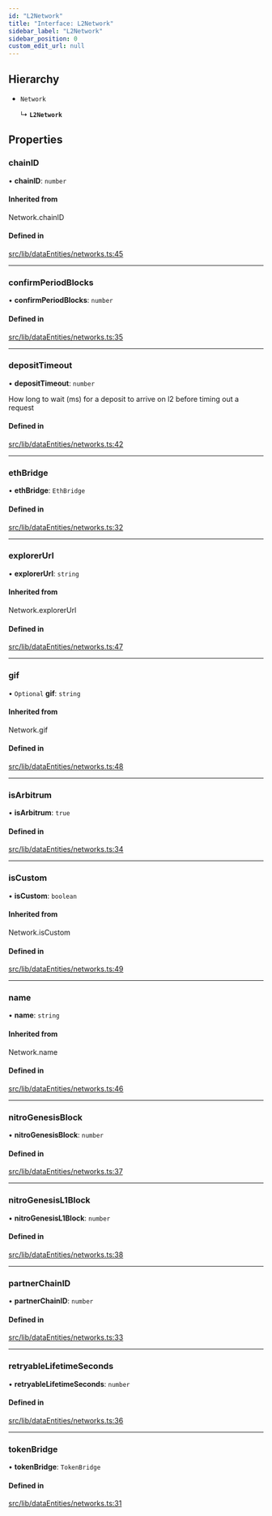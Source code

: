 ```yaml
---
id: "L2Network"
title: "Interface: L2Network"
sidebar_label: "L2Network"
sidebar_position: 0
custom_edit_url: null
---
```


## Hierarchy

- `Network`

  ↳ **`L2Network`**

## Properties

### chainID

• **chainID**: `number`

#### Inherited from

Network.chainID

#### Defined in

[src/lib/dataEntities/networks.ts:45](https://github.com/OffchainLabs/arbitrum-sdk/blob/4d1c5a4e2/src/lib/dataEntities/networks.ts#L45)

___

### confirmPeriodBlocks

• **confirmPeriodBlocks**: `number`

#### Defined in

[src/lib/dataEntities/networks.ts:35](https://github.com/OffchainLabs/arbitrum-sdk/blob/4d1c5a4e2/src/lib/dataEntities/networks.ts#L35)

___

### depositTimeout

• **depositTimeout**: `number`

How long to wait (ms) for a deposit to arrive on l2 before timing out a request

#### Defined in

[src/lib/dataEntities/networks.ts:42](https://github.com/OffchainLabs/arbitrum-sdk/blob/4d1c5a4e2/src/lib/dataEntities/networks.ts#L42)

___

### ethBridge

• **ethBridge**: `EthBridge`

#### Defined in

[src/lib/dataEntities/networks.ts:32](https://github.com/OffchainLabs/arbitrum-sdk/blob/4d1c5a4e2/src/lib/dataEntities/networks.ts#L32)

___

### explorerUrl

• **explorerUrl**: `string`

#### Inherited from

Network.explorerUrl

#### Defined in

[src/lib/dataEntities/networks.ts:47](https://github.com/OffchainLabs/arbitrum-sdk/blob/4d1c5a4e2/src/lib/dataEntities/networks.ts#L47)

___

### gif

• `Optional` **gif**: `string`

#### Inherited from

Network.gif

#### Defined in

[src/lib/dataEntities/networks.ts:48](https://github.com/OffchainLabs/arbitrum-sdk/blob/4d1c5a4e2/src/lib/dataEntities/networks.ts#L48)

___

### isArbitrum

• **isArbitrum**: ``true``

#### Defined in

[src/lib/dataEntities/networks.ts:34](https://github.com/OffchainLabs/arbitrum-sdk/blob/4d1c5a4e2/src/lib/dataEntities/networks.ts#L34)

___

### isCustom

• **isCustom**: `boolean`

#### Inherited from

Network.isCustom

#### Defined in

[src/lib/dataEntities/networks.ts:49](https://github.com/OffchainLabs/arbitrum-sdk/blob/4d1c5a4e2/src/lib/dataEntities/networks.ts#L49)

___

### name

• **name**: `string`

#### Inherited from

Network.name

#### Defined in

[src/lib/dataEntities/networks.ts:46](https://github.com/OffchainLabs/arbitrum-sdk/blob/4d1c5a4e2/src/lib/dataEntities/networks.ts#L46)

___

### nitroGenesisBlock

• **nitroGenesisBlock**: `number`

#### Defined in

[src/lib/dataEntities/networks.ts:37](https://github.com/OffchainLabs/arbitrum-sdk/blob/4d1c5a4e2/src/lib/dataEntities/networks.ts#L37)

___

### nitroGenesisL1Block

• **nitroGenesisL1Block**: `number`

#### Defined in

[src/lib/dataEntities/networks.ts:38](https://github.com/OffchainLabs/arbitrum-sdk/blob/4d1c5a4e2/src/lib/dataEntities/networks.ts#L38)

___

### partnerChainID

• **partnerChainID**: `number`

#### Defined in

[src/lib/dataEntities/networks.ts:33](https://github.com/OffchainLabs/arbitrum-sdk/blob/4d1c5a4e2/src/lib/dataEntities/networks.ts#L33)

___

### retryableLifetimeSeconds

• **retryableLifetimeSeconds**: `number`

#### Defined in

[src/lib/dataEntities/networks.ts:36](https://github.com/OffchainLabs/arbitrum-sdk/blob/4d1c5a4e2/src/lib/dataEntities/networks.ts#L36)

___

### tokenBridge

• **tokenBridge**: `TokenBridge`

#### Defined in

[src/lib/dataEntities/networks.ts:31](https://github.com/OffchainLabs/arbitrum-sdk/blob/4d1c5a4e2/src/lib/dataEntities/networks.ts#L31)
